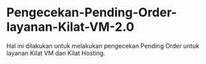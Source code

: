 # Pengecekan-Pending-Order-layanan-Kilat-VM-2.0
Hal ini dilakukan untuk melakukan pengecekan Pending Order untuk layanan Kilat VM dan Kilat Hosting.
